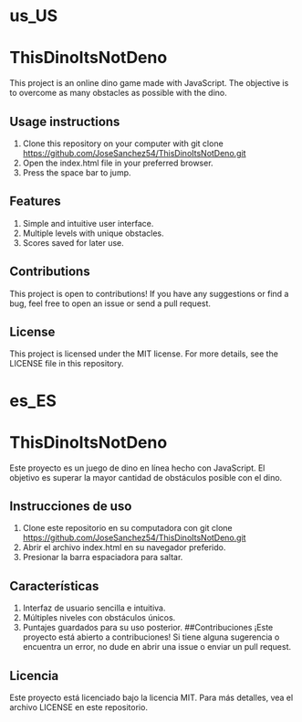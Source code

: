 # **us_US**
# ThisDinoItsNotDeno
This project is an online dino game made with JavaScript. The objective is to overcome as many obstacles as possible with the dino.

## Usage instructions
1. Clone this repository on your computer with git clone https://github.com/JoseSanchez54/ThisDinoItsNotDeno.git
2. Open the index.html file in your preferred browser.
3. Press the space bar to jump.
## Features
1. Simple and intuitive user interface.
2. Multiple levels with unique obstacles.
3. Scores saved for later use.
## Contributions
This project is open to contributions! If you have any suggestions or find a bug, feel free to open an issue or send a pull request.

## License
This project is licensed under the MIT license. For more details, see the LICENSE file in this repository.
<br>
# **es_ES**
# ThisDinoItsNotDeno
Este proyecto es un juego de dino en línea hecho con JavaScript. El objetivo es superar la mayor cantidad de obstáculos posible con el dino.

## Instrucciones de uso
1. Clone este repositorio en su computadora con git clone https://github.com/JoseSanchez54/ThisDinoItsNotDeno.git
2. Abrir el archivo index.html en su navegador preferido.
3. Presionar la barra espaciadora para saltar.
## Características
1. Interfaz de usuario sencilla e intuitiva.
2. Múltiples niveles con obstáculos únicos.
3. Puntajes guardados para su uso posterior.
##Contribuciones
¡Este proyecto está abierto a contribuciones! Si tiene alguna sugerencia o encuentra un error, no dude en abrir una issue o enviar un pull request.

## Licencia
Este proyecto está licenciado bajo la licencia MIT. Para más detalles, vea el archivo LICENSE en este repositorio.
